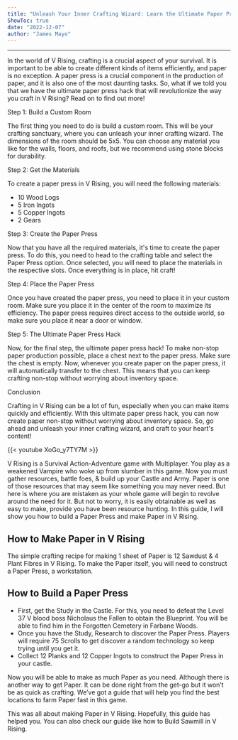 ```yaml
---
title: "Unleash Your Inner Crafting Wizard: Learn the Ultimate Paper Press Hack for Non-Stop Paper Production in V Rising!"
ShowToc: true 
date: "2022-12-07"
author: "James Mayo"
---
```

*****
In the world of V Rising, crafting is a crucial aspect of your survival. It is important to be able to create different kinds of items efficiently, and paper is no exception. A paper press is a crucial component in the production of paper, and it is also one of the most daunting tasks. So, what if we told you that we have the ultimate paper press hack that will revolutionize the way you craft in V Rising? Read on to find out more!

Step 1: Build a Custom Room

The first thing you need to do is build a custom room. This will be your crafting sanctuary, where you can unleash your inner crafting wizard. The dimensions of the room should be 5x5. You can choose any material you like for the walls, floors, and roofs, but we recommend using stone blocks for durability.

Step 2: Get the Materials

To create a paper press in V Rising, you will need the following materials:

- 10 Wood Logs
- 5 Iron Ingots
- 5 Copper Ingots
- 2 Gears

Step 3: Create the Paper Press

Now that you have all the required materials, it's time to create the paper press. To do this, you need to head to the crafting table and select the Paper Press option. Once selected, you will need to place the materials in the respective slots. Once everything is in place, hit craft!

Step 4: Place the Paper Press

Once you have created the paper press, you need to place it in your custom room. Make sure you place it in the center of the room to maximize its efficiency. The paper press requires direct access to the outside world, so make sure you place it near a door or window.

Step 5: The Ultimate Paper Press Hack

Now, for the final step, the ultimate paper press hack! To make non-stop paper production possible, place a chest next to the paper press. Make sure the chest is empty. Now, whenever you create paper on the paper press, it will automatically transfer to the chest. This means that you can keep crafting non-stop without worrying about inventory space.

Conclusion

Crafting in V Rising can be a lot of fun, especially when you can make items quickly and efficiently. With this ultimate paper press hack, you can now create paper non-stop without worrying about inventory space. So, go ahead and unleash your inner crafting wizard, and craft to your heart's content!

{{< youtube XoGo_y7TY7M >}} 



V Rising is a Survival Action-Adventure game with Multiplayer. You play as a weakened Vampire who woke up from slumber in this game. Now you must gather resources, battle foes, & build up your Castle and Army. Paper is one of those resources that may seem like something you may never need. But here is where you are mistaken as your whole game will begin to revolve around the need for it. But not to worry, it is easily obtainable as well as easy to make, provide you have been resource hunting. In this guide, I will show you how to build a Paper Press and make Paper in V Rising.
 
## How to Make Paper in V Rising
 

 
The simple crafting recipe for making 1 sheet of Paper is 12 Sawdust & 4 Plant Fibres in V Rising. To make the Paper itself, you will need to construct a Paper Press, a workstation.
 
## How to Build a Paper Press
 
- First, get the Study in the Castle. For this, you need to defeat the Level 37 V blood boss Nicholaus the Fallen to obtain the Blueprint. You will be able to find him in the Forgotten Cemetery in Farbane Woods.
 - Once you have the Study, Research to discover the Paper Press. Players will require 75 Scrolls to get discover a random technology so keep trying until you get it.
 - Collect 12 Planks and 12 Copper Ingots to construct the Paper Press in your castle.

 
Now you will be able to make as much Paper as you need. Although there is another way to get Paper. It can be done right from the get-go but it won’t be as quick as crafting. We’ve got a guide that will help you find the best locations to farm Paper fast in this game.
 
This was all about making Paper in V Rising. Hopefully, this guide has helped you. You can also check our guide like how to Build Sawmill in V Rising.




